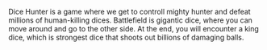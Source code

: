 Dice Hunter is a game where we get to controll mighty hunter and defeat millions of human-killing dices. 
Battlefield is gigantic dice, where you can move around and go to the other side. 
At the end, you will encounter a king dice, which is strongest dice that shoots out billions of damaging balls. 
